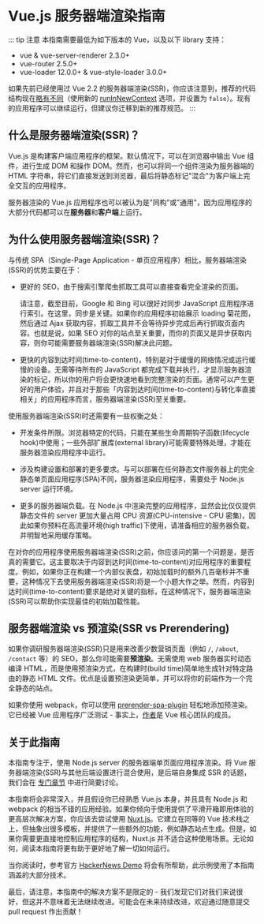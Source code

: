 # Vue.js 服务器端渲染指南

::: tip 注意
本指南需要最低为如下版本的 Vue，以及以下 library 支持：
- vue & vue-server-renderer 2.3.0+
- vue-router 2.5.0+
- vue-loader 12.0.0+ & vue-style-loader 3.0.0+

如果先前已经使用过 Vue 2.2 的服务器端渲染(SSR)，你应该注意到，推荐的代码结构现在[略有不同](./guide/structure.md)（使用新的 [runInNewContext](./api/#runinnewcontext) 选项，并设置为 `false`）。现有的应用程序可以继续运行，但建议你迁移到新的推荐规范。
:::

## 什么是服务器端渲染(SSR)？

Vue.js 是构建客户端应用程序的框架。默认情况下，可以在浏览器中输出 Vue 组件，进行生成 DOM 和操作 DOM。然而，也可以将同一个组件渲染为服务器端的 HTML 字符串，将它们直接发送到浏览器，最后将静态标记"混合"为客户端上完全交互的应用程序。

服务器渲染的 Vue.js 应用程序也可以被认为是"同构"或"通用"，因为应用程序的大部分代码都可以在**服务器**和**客户端**上运行。

## 为什么使用服务器端渲染(SSR)？

与传统 SPA（Single-Page Application - 单页应用程序）相比，服务器端渲染(SSR)的优势主要在于：

- 更好的 SEO，由于搜索引擎爬虫抓取工具可以直接查看完全渲染的页面。

  请注意，截至目前，Google 和 Bing 可以很好对同步 JavaScript 应用程序进行索引。在这里，同步是关键。如果你的应用程序初始展示 loading 菊花图，然后通过 Ajax 获取内容，抓取工具并不会等待异步完成后再行抓取页面内容。也就是说，如果 SEO 对你的站点至关重要，而你的页面又是异步获取内容，则你可能需要服务器端渲染(SSR)解决此问题。

- 更快的内容到达时间(time-to-content)，特别是对于缓慢的网络情况或运行缓慢的设备。无需等待所有的 JavaScript 都完成下载并执行，才显示服务器渲染的标记，所以你的用户将会更快速地看到完整渲染的页面。通常可以产生更好的用户体验，并且对于那些「内容到达时间(time-to-content)与转化率直接相关」的应用程序而言，服务器端渲染(SSR)至关重要。

使用服务器端渲染(SSR)时还需要有一些权衡之处：

- 开发条件所限。浏览器特定的代码，只能在某些生命周期钩子函数(lifecycle hook)中使用；一些外部扩展库(external library)可能需要特殊处理，才能在服务器渲染应用程序中运行。

- 涉及构建设置和部署的更多要求。与可以部署在任何静态文件服务器上的完全静态单页面应用程序(SPA)不同，服务器渲染应用程序，需要处于 Node.js server 运行环境。

- 更多的服务器端负载。在 Node.js 中渲染完整的应用程序，显然会比仅仅提供静态文件的 server 更加大量占用 CPU 资源(CPU-intensive - CPU 密集)，因此如果你预料在高流量环境(high traffic)下使用，请准备相应的服务器负载，并明智地采用缓存策略。

在对你的应用程序使用服务器端渲染(SSR)之前，你应该问的第一个问题是，是否真的需要它。这主要取决于内容到达时间(time-to-content)对应用程序的重要程度。例如，如果你正在构建一个内部仪表盘，初始加载时的额外几百毫秒并不重要，这种情况下去使用服务器端渲染(SSR)将是一个小题大作之举。然而，内容到达时间(time-to-content)要求是绝对关键的指标，在这种情况下，服务器端渲染(SSR)可以帮助你实现最佳的初始加载性能。

## 服务器端渲染 vs 预渲染(SSR vs Prerendering)

如果你调研服务器端渲染(SSR)只是用来改善少数营销页面（例如 `/`, `/about`, `/contact` 等）的 SEO，那么你可能需要**预渲染**。无需使用 web 服务器实时动态编译 HTML，而是使用预渲染方式，在构建时(build time)简单地生成针对特定路由的静态 HTML 文件。优点是设置预渲染更简单，并可以将你的前端作为一个完全静态的站点。

如果你使用 webpack，你可以使用 [prerender-spa-plugin](https://github.com/chrisvfritz/prerender-spa-plugin) 轻松地添加预渲染。它已经被 Vue 应用程序广泛测试 - 事实上，[作者](https://github.com/chrisvfritz)是 Vue 核心团队的成员。

## 关于此指南

本指南专注于，使用 Node.js server 的服务器端单页面应用程序渲染。将 Vue 服务器端渲染(SSR)与其他后端设置进行混合使用，是后端自身集成 SSR 的话题，我们会在 [专门章节](./guide/non-node.md) 中进行简要讨论。

本指南将会非常深入，并且假设你已经熟悉 Vue.js 本身，并且具有 Node.js 和 webpack 的相当不错的应用经验。如果你倾向于使用提供了平滑开箱即用体验的更高层次解决方案，你应该去尝试使用 [Nuxt.js](https://nuxtjs.org/)。它建立在同等的 Vue 技术栈之上，但抽象出很多模板，并提供了一些额外的功能，例如静态站点生成。但是，如果你需要更直接地控制应用程序的结构，Nuxt.js 并不适合这种使用场景。无论如何，阅读本指南将更有助于更好地了解一切如何运行。

当你阅读时，参考官方 [HackerNews Demo](https://github.com/vuejs/vue-hackernews-2.0/) 将会有所帮助，此示例使用了本指南涵盖的大部分技术。

最后，请注意，本指南中的解决方案不是限定的 - 我们发现它们对我们来说很好，但这并不意味着无法继续改进。可能会在未来持续改进，欢迎通过随意提交 pull request 作出贡献！
